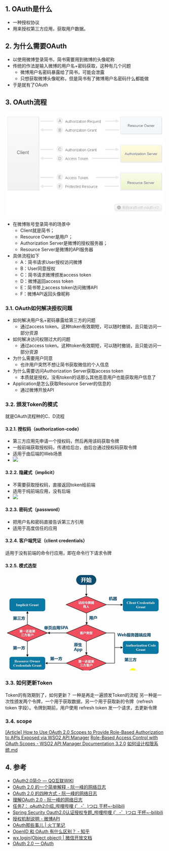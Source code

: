 ## 1. OAuth是什么
- 一种授权协议
- 用来授权第三方应用，获取用户数据。
## 2. 为什么需要OAuth
- 以使用微博登录简书，简书需要用到微博的头像昵称
- 传统的作法是输入微博的用户名+密码获取，这种有几个问题
    - 微博用户名密码暴露给了简书，可能会泄露
    - 只想获取微博头像昵称，但是简书有了微博用户名密码什么都能做
- 于是就有了OAuth
## 3. OAuth流程
![](https://raw.githubusercontent.com/TDoct/images/master/1598181102_20200620201807082_7743.png)

- 在微博账号登录简书的场景中
    - Client就是简书；
    - Resource Owner是用户；
    - Authorization Server是微博的授权服务器；
    - Resource Server是微博的API服务器
- 具体流程如下
    - A：简书请求User授权访问微博
    - B：User同意授权
    - C：简书请求微博颁发access token
    - D：微博返回access token
    - E：简书带上access token访问微博API
    - F：微博API返回头像昵称
### 3.1. OAuth如何解决授权问题
- 如何解决用户名+密码暴露给第三方的问题
    - 通过access token。这种token有效期短，可以随时撤销，且只能访问一部分资源
- 如何解决访问权限过大的问题
    - 通过access token。这种token有效期短，可以随时撤销，且只能访问一部分资源
- 为什么需要用户同意
    - 也许用户突然不想让简书获取微信的个人信息
- 为什么需要访问Authorization Server获取access token
    - 本质就是授权。没有token的话那么其他恶意用户也能获取用户信息了
- Application是怎么获取Resource Server的信息的
    - 通过微博开放API






### 3.2. 颁发Token的模式
就是OAuth流程种的C、D流程

#### 3.2.1. 授权码（authorization-code）
- 第三方应用先申请一个授权码，然后再用该码获取令牌
- 一般前端获取授权码，传递给后台，由后台通过授权码获取令牌
- 适用于由后端的Web场景
- ![](https://www.wangbase.com/blogimg/asset/201904/bg2019040905.jpg)

#### 3.2.2. 隐藏式（implicit）
- 不需要获取授权码，直接返回token给前端
- 适用于纯前端应用，没有后端
- ![](https://www.wangbase.com/blogimg/asset/201904/bg2019040906.jpg)
#### 3.2.3. 密码式（password）
- 把用户名和密码直接告诉第三方引用
- 适用于高度信任的应用
#### 3.2.4. 客户端凭证（client credentials）
适用于没有前端的命令行应用，即在命令行下请求令牌
#### 3.2.5. 模式选型
![](https://raw.githubusercontent.com/TDoct/images/master/1595754598_20200725105437092_1796.png)
### 3.3. 如何更新Token
Token的有效期到了，如何更新？
一种是再走一遍颁发Token的流程
另一种是一次性颁发两个令牌，一个用于获取数据，另一个用于获取新的令牌（refresh token 字段）。令牌到期前，用户使用 refresh token 发一个请求，去更新令牌



### 3.4. scope
[[Article] How to Use OAuth 2.0 Scopes to Provide Role-Based Authorization to APIs Exposed via WSO2 API Manager](https://wso2.com/library/articles/2015/12/article-role-based-access-control-for-apis-exposed-via-wso2-api-manager-using-oauth-2.0-scopes/)
[Role-Based Access Control with OAuth Scopes - WSO2 API Manager Documentation 3.2.0](https://apim.docs.wso2.com/en/3.2.0/learn/api-security/oauth2/oauth2-scopes/fine-grained-access-control-with-oauth-scopes/)
[如何设计权限系统.md](../../../../System_Design/技术组件/如何设计权限系统.md)

## 4. 参考
- [OAuth2\.0简介 — QQ互联WIKI](https://wiki.connect.qq.com/oauth2-0%E7%AE%80%E4%BB%8B)
- [OAuth 2\.0 的一个简单解释 \- 阮一峰的网络日志](http://www.ruanyifeng.com/blog/2019/04/oauth_design.html)
- [OAuth 2\.0 的四种方式 \- 阮一峰的网络日志](https://www.ruanyifeng.com/blog/2019/04/oauth-grant-types.html)
- [理解OAuth 2\.0 \- 阮一峰的网络日志](http://www.ruanyifeng.com/blog/2014/05/oauth_2_0.html)
- [任务7： oAuth2介绍\_哔哩哔哩 \(゜\-゜\)つロ 干杯~\-bilibili](https://www.bilibili.com/video/av455590662/)
- [Spring Security Oauth2\.0认证授权专题\_哔哩哔哩 \(゜\-゜\)つロ 干杯~\-bilibili](https://www.bilibili.com/video/BV14z4y1d7eY?p=29)
- [授权机制说明 \- 微博API](https://open.weibo.com/wiki/%E6%8E%88%E6%9D%83%E6%9C%BA%E5%88%B6%E8%AF%B4%E6%98%8E)
- [OAuth那些事儿 \| 火丁笔记](https://blog.huoding.com/2010/10/10/8)
- [OpenID 和 OAuth 有什么区别？ \- 知乎](https://www.zhihu.com/question/19628327)
- [wx\.login\(Object object\) \| 微信开放文档](https://developers.weixin.qq.com/miniprogram/dev/api/open-api/login/wx.login.html)
- [OAuth 2\.0 — OAuth](https://oauth.net/2/)